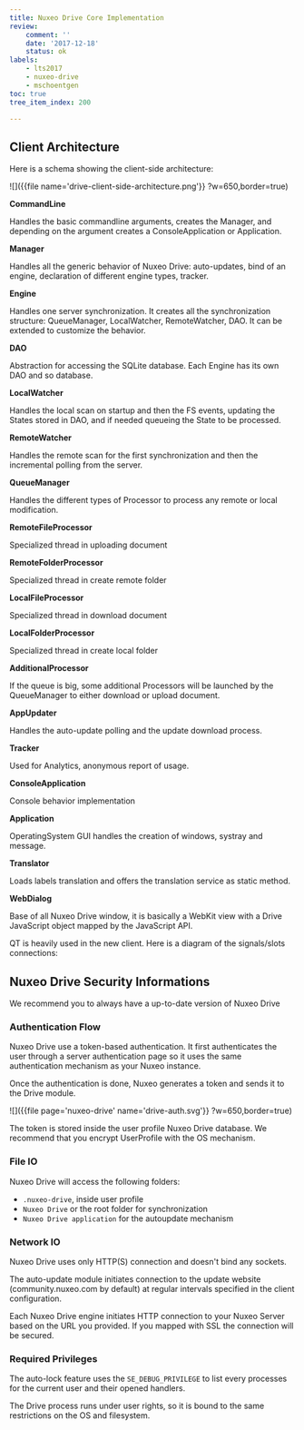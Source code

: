 ```yaml
---
title: Nuxeo Drive Core Implementation
review:
    comment: ''
    date: '2017-12-18'
    status: ok
labels:
    - lts2017
    - nuxeo-drive
    - mschoentgen
toc: true
tree_item_index: 200

---
```

## Client Architecture

Here is a schema showing the client-side architecture:

![]({{file name='drive-client-side-architecture.png'}} ?w=650,border=true)

**CommandLine**

Handles the basic commandline arguments, creates the Manager, and depending on the argument creates a ConsoleApplication or Application.

**Manager**

Handles all the generic behavior of Nuxeo Drive: auto-updates, bind of an engine, declaration of different engine types, tracker.

**Engine**

Handles one server synchronization. It creates all the synchronization structure: QueueManager, LocalWatcher, RemoteWatcher, DAO. It can be extended to customize the behavior.

**DAO**

Abstraction for accessing the SQLite database. Each Engine has its own DAO and so database.

**LocalWatcher**

Handles the local scan on startup and then the FS events, updating the States stored in DAO, and if needed queueing the State to be processed.

**RemoteWatcher**

Handles the remote scan for the first synchronization and then the incremental polling from the server.

**QueueManager**

Handles the different types of Processor to process any remote or local modification.

**RemoteFileProcessor**

Specialized thread in uploading document

**RemoteFolderProcessor**

Specialized thread in create remote folder

**LocalFileProcessor**

Specialized thread in download document

**LocalFolderProcessor**

Specialized thread in create local folder

**AdditionalProcessor**

If the queue is big, some additional Processors will be launched by the QueueManager to either download or upload document.

**AppUpdater**

Handles the auto-update polling and the update download process.

**Tracker**

Used for Analytics, anonymous report of usage.

**ConsoleApplication**

Console behavior implementation

**Application**

OperatingSystem GUI handles the creation of windows, systray and message.

**Translator**

Loads labels translation and offers the translation service as static method.

**WebDialog**

Base of all Nuxeo Drive window, it is basically a WebKit view with a Drive JavaScript object mapped by the JavaScript API.

QT is heavily used in the new client. Here is a diagram of the signals/slots connections:

## Nuxeo Drive Security Informations

We recommend you to always have a up-to-date version of Nuxeo Drive

### Authentication Flow

Nuxeo Drive use a token-based authentication. It first authenticates the user through a server authentication page so it uses the same authentication mechanism as your Nuxeo instance.

Once the authentication is done, Nuxeo generates a token and sends it to the Drive module.

![]({{file page='nuxeo-drive' name='drive-auth.svg'}} ?w=650,border=true)
<!--
sequenceDiagram
opt Authentication
Drive->> Nuxeo: Access Authentication Page
Nuxeo->>Nuxeo: Authenticate user
Nuxeo->> Nuxeo: Generate token
Nuxeo->> Drive: Return a token
Drive->>Drive: Store token
end
loop For each API
Drive->> Nuxeo: Send command with token
Nuxeo->> Nuxeo: Verify token
Nuxeo->> Nuxeo: Execute command
Nuxeo->> Drive: Result
end
-->

The token is stored inside the user profile Nuxeo Drive database. We recommend that you encrypt UserProfile with the OS mechanism.

### File IO

Nuxeo Drive will access the following folders:

- `.nuxeo-drive`, inside user profile
- `Nuxeo Drive` or the root folder for synchronization
- `Nuxeo Drive application` for the autoupdate mechanism

### Network IO

Nuxeo Drive uses only HTTP(S) connection and doesn't bind any sockets.

The auto-update module initiates connection to the update website (community.nuxeo.com by default) at regular intervals specified in the client configuration.

Each Nuxeo Drive engine initiates HTTP connection to your Nuxeo Server based on the URL you provided. If you mapped with SSL the connection will be secured.

### Required Privileges

The auto-lock feature uses the `SE_DEBUG_PRIVILEGE` to list every processes for the current user and their opened handlers.

The Drive process runs under user rights, so it is bound to the same restrictions on the OS and filesystem.

